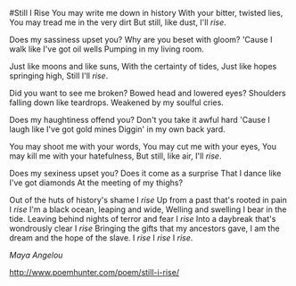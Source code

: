 #Still I Rise
You may write me down in history
With your bitter, twisted lies,
You may tread me in the very dirt
But still, like dust, I'll _rise_.

Does my sassiness upset you? 
Why are you beset with gloom? 
'Cause I walk like I've got oil wells
Pumping in my living room.

Just like moons and like suns,
With the certainty of tides,
Just like hopes springing high,
Still I'll _rise_.

Did you want to see me broken? 
Bowed head and lowered eyes? 
Shoulders falling down like teardrops.
Weakened by my soulful cries.

Does my haughtiness offend you? 
Don't you take it awful hard
'Cause I laugh like I've got gold mines
Diggin' in my own back yard.

You may shoot me with your words,
You may cut me with your eyes,
You may kill me with your hatefulness,
But still, like air, I'll _rise_.

Does my sexiness upset you? 
Does it come as a surprise
That I dance like I've got diamonds
At the meeting of my thighs? 

Out of the huts of history's shame
I _rise_
Up from a past that's rooted in pain
I _rise_
I'm a black ocean, leaping and wide,
Welling and swelling I bear in the tide.
Leaving behind nights of terror and fear
I _rise_
Into a daybreak that's wondrously clear
I _rise_
Bringing the gifts that my ancestors gave,
I am the dream and the hope of the slave.
I _rise_
I _rise_
I _rise_. 

 *Maya Angelou*
            
http://www.poemhunter.com/poem/still-i-rise/

